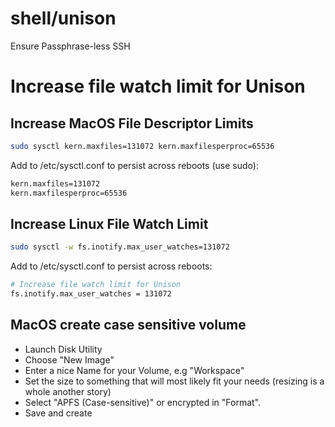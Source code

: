 # shell/unison

Ensure Passphrase-less SSH

# Increase file watch limit for Unison

## Increase MacOS File Descriptor Limits

```sh
sudo sysctl kern.maxfiles=131072 kern.maxfilesperproc=65536
```

Add to /etc/sysctl.conf to persist across reboots (use sudo):

```sh
kern.maxfiles=131072
kern.maxfilesperproc=65536
```

## Increase Linux File Watch Limit

```sh
sudo sysctl -w fs.inotify.max_user_watches=131072
```

Add to /etc/sysctl.conf to persist across reboots:

```sh
# Increase file watch limit for Unison
fs.inotify.max_user_watches = 131072
```

## MacOS create case sensitive volume

- Launch Disk Utility
- Choose "New Image"
- Enter a nice Name for your Volume, e.g "Workspace"
- Set the size to something that will most likely fit your needs (resizing is a whole another story)
- Select "APFS (Case-sensitive)" or encrypted in "Format".
- Save and create
